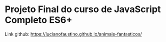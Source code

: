 # Projeto Final do curso de **JavaScript Completo ES6+**

Link github: <https://lucianofaustino.github.io/animais-fantasticos/>
